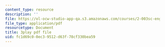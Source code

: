 ```yaml
---
content_type: resource
description: ''
file: https://ol-ocw-studio-app-qa.s3.amazonaws.com/courses/2-003sc-engineering-dynamics-fall-2011/fc1d69c00ec39512d63f78cf330bea59_NHedXxUO-Bg.pdf
file_type: application/pdf
resourcetype: Document
title: 3play pdf file
uid: fc1d69c0-0ec3-9512-d63f-78cf330bea59
---
```

